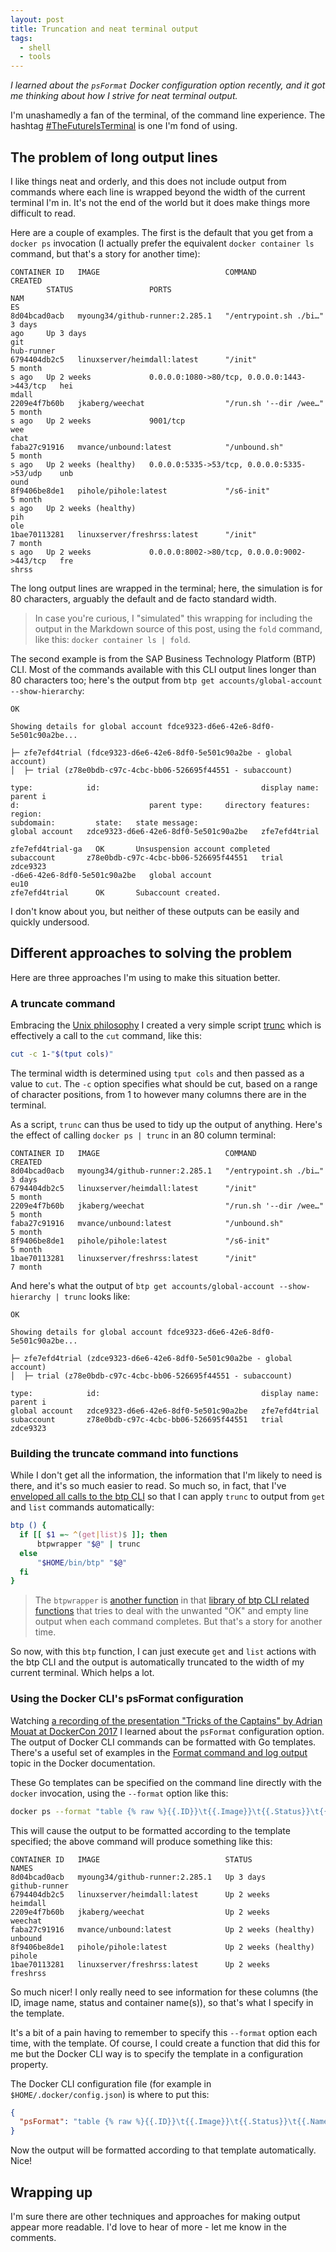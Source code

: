 ```yaml
---
layout: post
title: Truncation and neat terminal output
tags:
  - shell
  - tools
---
```


_I learned about the `psFormat` Docker configuration option recently, and it got me thinking about how I strive for neat terminal output._

I'm unashamedly a fan of the terminal, of the command line experience. The hashtag [#TheFutureIsTerminal](https://twitter.com/search?q=%23TheFutureIsTerminal) is one I'm fond of using.

## The problem of long output lines

I like things neat and orderly, and this does not include output from commands where each line is wrapped beyond the width of the current terminal I'm in. It's not the end of the world but it does make things more difficult to read.

Here are a couple of examples. The first is the default that you get from a `docker ps` invocation (I actually prefer the equivalent `docker container ls` command, but that's a story for another time):

```
CONTAINER ID   IMAGE                            COMMAND                  CREATED
        STATUS                 PORTS                                         NAM
ES
8d04bcad0acb   myoung34/github-runner:2.285.1   "/entrypoint.sh ./bi…"   3 days
ago     Up 3 days                                                            git
hub-runner
6794404db2c5   linuxserver/heimdall:latest      "/init"                  5 month
s ago   Up 2 weeks             0.0.0.0:1080->80/tcp, 0.0.0.0:1443->443/tcp   hei
mdall
2209e4f7b60b   jkaberg/weechat                  "/run.sh '--dir /wee…"   5 month
s ago   Up 2 weeks             9001/tcp                                      wee
chat
faba27c91916   mvance/unbound:latest            "/unbound.sh"            5 month
s ago   Up 2 weeks (healthy)   0.0.0.0:5335->53/tcp, 0.0.0.0:5335->53/udp    unb
ound
8f9406be8de1   pihole/pihole:latest             "/s6-init"               5 month
s ago   Up 2 weeks (healthy)                                                 pih
ole
1bae70113281   linuxserver/freshrss:latest      "/init"                  7 month
s ago   Up 2 weeks             0.0.0.0:8002->80/tcp, 0.0.0.0:9002->443/tcp   fre
shrss
```

The long output lines are wrapped in the terminal; here, the simulation is for
80 characters, arguably the default and de facto standard width.

> In case you're curious, I "simulated" this wrapping for including the output
in the Markdown source of this post, using the `fold` command, like this:
`docker container ls | fold`.

The second example is from the SAP Business Technology Platform (BTP) CLI. Most
of the commands available with this CLI output lines longer than 80 characters
too; here's the output from `btp get accounts/global-account --show-hierarchy`:

```
OK

Showing details for global account fdce9323-d6e6-42e6-8df0-5e501c90a2be...

├─ zfe7efd4trial (fdce9323-d6e6-42e6-8df0-5e501c90a2be - global account)
│  ├─ trial (z78e0bdb-c97c-4cbc-bb06-526695f44551 - subaccount)

type:            id:                                    display name:   parent i
d:                             parent type:     directory features:   region:
subdomain:         state:   state message:
global account   zdce9323-d6e6-42e6-8df0-5e501c90a2be   zfe7efd4trial

zfe7efd4trial-ga   OK       Unsuspension account completed
subaccount       z78e0bdb-c97c-4cbc-bb06-526695f44551   trial           zdce9323
-d6e6-42e6-8df0-5e501c90a2be   global account                         eu10
zfe7efd4trial      OK       Subaccount created.
```

I don't know about you, but neither of these outputs can be easily and quickly undersood.

## Different approaches to solving the problem

Here are three approaches I'm using to make this situation better.

### A truncate command

Embracing the [Unix philosophy](https://www.google.com/search?q=site%3Aqmacro.org+%22unix+philosophy%22) I created a very simple script [trunc](https://github.com/qmacro/dotfiles/blob/main/scripts/trunc) which is effectively a call to the `cut` command, like this:

```bash
cut -c 1-"$(tput cols)"
```

The terminal width is determined using `tput cols` and then passed as a value to `cut`. The `-c` option specifies what should be cut, based on a range of character positions, from 1 to however many columns there are in the terminal.

As a script, `trunc` can thus be used to tidy up the output of anything. Here's the effect of calling `docker ps | trunc` in an 80 column terminal:

```
CONTAINER ID   IMAGE                            COMMAND                  CREATED
8d04bcad0acb   myoung34/github-runner:2.285.1   "/entrypoint.sh ./bi…"   3 days
6794404db2c5   linuxserver/heimdall:latest      "/init"                  5 month
2209e4f7b60b   jkaberg/weechat                  "/run.sh '--dir /wee…"   5 month
faba27c91916   mvance/unbound:latest            "/unbound.sh"            5 month
8f9406be8de1   pihole/pihole:latest             "/s6-init"               5 month
1bae70113281   linuxserver/freshrss:latest      "/init"                  7 month
```

And here's what the output of `btp get accounts/global-account --show-hierarchy | trunc` looks like:

```
OK

Showing details for global account fdce9323-d6e6-42e6-8df0-5e501c90a2be...

├─ zfe7efd4trial (zdce9323-d6e6-42e6-8df0-5e501c90a2be - global account)
│  ├─ trial (z78e0bdb-c97c-4cbc-bb06-526695f44551 - subaccount)

type:            id:                                    display name:   parent i
global account   zdce9323-d6e6-42e6-8df0-5e501c90a2be   zfe7efd4trial
subaccount       z78e0bdb-c97c-4cbc-bb06-526695f44551   trial           zdce9323
```

### Building the truncate command into functions

While I don't get all the information, the information that I'm likely to need is there, and it's so much easier to read. So much so, in fact, that I've [enveloped all calls to the btp CLI](https://github.com/qmacro/dotfiles/blob/e9d26da57a8ef161890ab17d6e9abb71fa5ccd1f/bashrc.d/84-sap-btp.sh#L28-L34) so that I can apply `trunc` to output from `get` and `list` commands automatically:

```bash
btp () {
  if [[ $1 =~ ^(get|list)$ ]]; then
      btpwrapper "$@" | trunc
  else
      "$HOME/bin/btp" "$@"
  fi
}
```

> The `btpwrapper` is [another function](https://github.com/qmacro/dotfiles/blob/e9d26da57a8ef161890ab17d6e9abb71fa5ccd1f/bashrc.d/84-sap-btp.sh#L14-L24) in that [library of btp CLI related functions](https://github.com/qmacro/dotfiles/blob/e9d26da57a8ef161890ab17d6e9abb71fa5ccd1f/bashrc.d/84-sap-btp.sh) that tries to deal with the unwanted "OK" and empty line output when each command completes. But that's a story for another time.

So now, with this `btp` function, I can just execute `get` and `list` actions with the btp CLI and the output is automatically truncated to the width of my current terminal. Which helps a lot.

### Using the Docker CLI's psFormat configuration

Watching [a recording of the presentation "Tricks of the Captains" by Adrian Mouat at DockerCon 2017](https://youtu.be/1vgi51f0tCk) I learned about the `psFormat` configuration option. The output of Docker CLI commands can be formatted with Go templates. There's a useful set of examples in the [Format command and log output](https://docs.docker.com/config/formatting/) topic in the Docker documentation.

These Go templates can be specified on the command line directly with the `docker` invocation, using the `--format` option like this:

```bash
docker ps --format "table {% raw %}{{.ID}}\t{{.Image}}\t{{.Status}}\t{{.Names}}{% endraw %}"
```

This will cause the output to be formatted according to the template specified; the above command will produce something like this:

```
CONTAINER ID   IMAGE                            STATUS                 NAMES
8d04bcad0acb   myoung34/github-runner:2.285.1   Up 3 days              github-runner
6794404db2c5   linuxserver/heimdall:latest      Up 2 weeks             heimdall
2209e4f7b60b   jkaberg/weechat                  Up 2 weeks             weechat
faba27c91916   mvance/unbound:latest            Up 2 weeks (healthy)   unbound
8f9406be8de1   pihole/pihole:latest             Up 2 weeks (healthy)   pihole
1bae70113281   linuxserver/freshrss:latest      Up 2 weeks             freshrss

```

So much nicer! I only really need to see information for these columns (the ID, image name, status and container name(s)), so that's what I specify in the template.

It's a bit of a pain having to remember to specify this `--format` option each time, with the template. Of course, I could create a function that did this for me but the Docker CLI way is to specify the template in a configuration property.

The Docker CLI configuration file (for example in `$HOME/.docker/config.json`) is where to put this:

```json
{
  "psFormat": "table {% raw %}{{.ID}}\t{{.Image}}\t{{.Status}}\t{{.Names}}{% endraw %}"
}
```

Now the output will be formatted according to that template automatically. Nice!

## Wrapping up

I'm sure there are other techniques and approaches for making output appear more readable. I'd love to hear of more - let me know in the comments.
